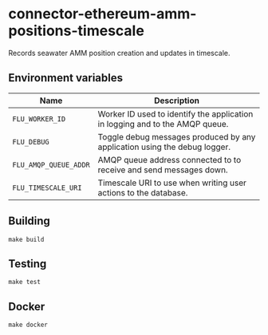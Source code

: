 
# connector-ethereum-amm-positions-timescale

Records seawater AMM position creation and updates in timescale.

## Environment variables

|           Name           |                              Description
|--------------------------|------------------------------------------------------------------------------|
| `FLU_WORKER_ID`          | Worker ID used to identify the application in logging and to the AMQP queue. |
| `FLU_DEBUG`              | Toggle debug messages produced by any application using the debug logger.    |
| `FLU_AMQP_QUEUE_ADDR`    | AMQP queue address connected to to receive and send messages down.           |
| `FLU_TIMESCALE_URI`      | Timescale URI to use when writing user actions to the database.              |

## Building

    make build

## Testing

    make test

## Docker

    make docker
